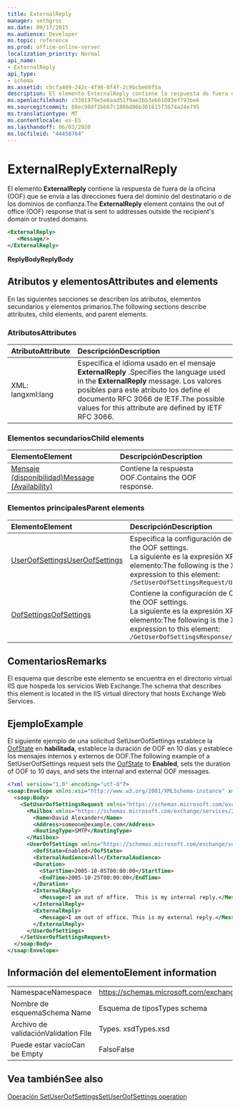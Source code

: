 ```yaml
---
title: ExternalReply
manager: sethgros
ms.date: 09/17/2015
ms.audience: Developer
ms.topic: reference
ms.prod: office-online-server
localization_priority: Normal
api_name:
- ExternalReply
api_type:
- schema
ms.assetid: cbcfa469-242c-4f98-8f4f-2c9bcbe69f5a
description: El elemento ExternalReply contiene la respuesta de fuera de la oficina (OOF) que se envía a las direcciones fuera del dominio del destinatario o de los dominios de confianza.
ms.openlocfilehash: c3381979e5e6aad51f9ae2bb3e661003ef793be6
ms.sourcegitcommit: 88ec988f2bb67c1866d06b361615f3674a24e795
ms.translationtype: MT
ms.contentlocale: es-ES
ms.lasthandoff: 06/03/2020
ms.locfileid: "44458764"
---
```

# <a name="externalreply"></a><span data-ttu-id="a2243-103">ExternalReply</span><span class="sxs-lookup"><span data-stu-id="a2243-103">ExternalReply</span></span>

<span data-ttu-id="a2243-104">El elemento **ExternalReply** contiene la respuesta de fuera de la oficina (OOF) que se envía a las direcciones fuera del dominio del destinatario o de los dominios de confianza.</span><span class="sxs-lookup"><span data-stu-id="a2243-104">The **ExternalReply** element contains the out of office (OOF) response that is sent to addresses outside the recipient's domain or trusted domains.</span></span> 
  
```XML
<ExternalReply>
   <Message/>
</ExternalReply>
```

 <span data-ttu-id="a2243-105">**ReplyBody**</span><span class="sxs-lookup"><span data-stu-id="a2243-105">**ReplyBody**</span></span>
## <a name="attributes-and-elements"></a><span data-ttu-id="a2243-106">Atributos y elementos</span><span class="sxs-lookup"><span data-stu-id="a2243-106">Attributes and elements</span></span>

<span data-ttu-id="a2243-107">En las siguientes secciones se describen los atributos, elementos secundarios y elementos primarios.</span><span class="sxs-lookup"><span data-stu-id="a2243-107">The following sections describe attributes, child elements, and parent elements.</span></span>
  
### <a name="attributes"></a><span data-ttu-id="a2243-108">Atributos</span><span class="sxs-lookup"><span data-stu-id="a2243-108">Attributes</span></span>

|<span data-ttu-id="a2243-109">**Atributo**</span><span class="sxs-lookup"><span data-stu-id="a2243-109">**Attribute**</span></span>|<span data-ttu-id="a2243-110">**Descripción**</span><span class="sxs-lookup"><span data-stu-id="a2243-110">**Description**</span></span>|
|:-----|:-----|
|<span data-ttu-id="a2243-111">XML: lang</span><span class="sxs-lookup"><span data-stu-id="a2243-111">xml:lang</span></span>  <br/> |<span data-ttu-id="a2243-112">Especifica el idioma usado en el mensaje **ExternalReply** .</span><span class="sxs-lookup"><span data-stu-id="a2243-112">Specifies the language used in the **ExternalReply** message.</span></span> <span data-ttu-id="a2243-113">Los valores posibles para este atributo los define el documento RFC 3066 de IETF.</span><span class="sxs-lookup"><span data-stu-id="a2243-113">The possible values for this attribute are defined by IETF RFC 3066.</span></span>  <br/> |
   
### <a name="child-elements"></a><span data-ttu-id="a2243-114">Elementos secundarios</span><span class="sxs-lookup"><span data-stu-id="a2243-114">Child elements</span></span>

|<span data-ttu-id="a2243-115">**Elemento**</span><span class="sxs-lookup"><span data-stu-id="a2243-115">**Element**</span></span>|<span data-ttu-id="a2243-116">**Descripción**</span><span class="sxs-lookup"><span data-stu-id="a2243-116">**Description**</span></span>|
|:-----|:-----|
|[<span data-ttu-id="a2243-117">Mensaje (disponibilidad)</span><span class="sxs-lookup"><span data-stu-id="a2243-117">Message (Availability)</span></span>](message-availability.md) <br/> |<span data-ttu-id="a2243-118">Contiene la respuesta OOF.</span><span class="sxs-lookup"><span data-stu-id="a2243-118">Contains the OOF response.</span></span>  <br/> |
   
### <a name="parent-elements"></a><span data-ttu-id="a2243-119">Elementos principales</span><span class="sxs-lookup"><span data-stu-id="a2243-119">Parent elements</span></span>

|<span data-ttu-id="a2243-120">**Elemento**</span><span class="sxs-lookup"><span data-stu-id="a2243-120">**Element**</span></span>|<span data-ttu-id="a2243-121">**Descripción**</span><span class="sxs-lookup"><span data-stu-id="a2243-121">**Description**</span></span>|
|:-----|:-----|
|[<span data-ttu-id="a2243-122">UserOofSettings</span><span class="sxs-lookup"><span data-stu-id="a2243-122">UserOofSettings</span></span>](useroofsettings.md) <br/> |<span data-ttu-id="a2243-123">Especifica la configuración de OOF.</span><span class="sxs-lookup"><span data-stu-id="a2243-123">Specifies the OOF settings.</span></span>  <br/> <span data-ttu-id="a2243-124">La siguiente es la expresión XPath a este elemento:</span><span class="sxs-lookup"><span data-stu-id="a2243-124">The following is the XPath expression to this element:</span></span>  <br/>  `/SetUserOofSettingsRequest/UserOofSettings` <br/> |
|[<span data-ttu-id="a2243-125">OofSettings</span><span class="sxs-lookup"><span data-stu-id="a2243-125">OofSettings</span></span>](oofsettings.md) <br/> |<span data-ttu-id="a2243-126">Contiene la configuración de OOF.</span><span class="sxs-lookup"><span data-stu-id="a2243-126">Contains the OOF settings.</span></span>  <br/> <span data-ttu-id="a2243-127">La siguiente es la expresión XPath a este elemento:</span><span class="sxs-lookup"><span data-stu-id="a2243-127">The following is the XPath expression to this element:</span></span>  <br/>  `/GetUserOofSettingsResponse/OofSettings` <br/> |
   
## <a name="remarks"></a><span data-ttu-id="a2243-128">Comentarios</span><span class="sxs-lookup"><span data-stu-id="a2243-128">Remarks</span></span>

<span data-ttu-id="a2243-129">El esquema que describe este elemento se encuentra en el directorio virtual IIS que hospeda los servicios Web Exchange.</span><span class="sxs-lookup"><span data-stu-id="a2243-129">The schema that describes this element is located in the IIS virtual directory that hosts Exchange Web Services.</span></span>
  
## <a name="example"></a><span data-ttu-id="a2243-130">Ejemplo</span><span class="sxs-lookup"><span data-stu-id="a2243-130">Example</span></span>

<span data-ttu-id="a2243-131">El siguiente ejemplo de una solicitud SetUserOofSettings establece la [OofState](oofstate.md) en **habilitada**, establece la duración de OOF en 10 días y establece los mensajes internos y externos de OOF.</span><span class="sxs-lookup"><span data-stu-id="a2243-131">The following example of a SetUserOofSettings request sets the [OofState](oofstate.md) to **Enabled**, sets the duration of OOF to 10 days, and sets the internal and external OOF messages.</span></span>
  
```XML
<?xml version="1.0" encoding="utf-8"?>
<soap:Envelope xmlns:xsi="http://www.w3.org/2001/XMLSchema-instance" xmlns:xsd="http://www.w3.org/2001/XMLSchema" xmlns:soap="http://schemas.xmlsoap.org/soap/envelope/">
  <soap:Body>
    <SetUserOofSettingsRequest xmlns="https://schemas.microsoft.com/exchange/services/2006/messages">
      <Mailbox xmlns="https://schemas.microsoft.com/exchange/services/2006/types">
        <Name>David Alexander</Name>
        <Address>someone@example.com</Address>
        <RoutingType>SMTP</RoutingType>
      </Mailbox>
      <UserOofSettings xmlns="https://schemas.microsoft.com/exchange/services/2006/types">
        <OofState>Enabled</OofState>
        <ExternalAudience>All</ExternalAudience>
        <Duration>
          <StartTime>2005-10-05T00:00:00</StartTime>
          <EndTime>2005-10-25T00:00:00</EndTime>
        </Duration>
        <InternalReply>
          <Message>I am out of office.  This is my internal reply.</Message>
        </InternalReply>
        <ExternalReply>
          <Message>I am out of office. This is my external reply.</Message>
        </ExternalReply>
      </UserOofSettings>
    </SetUserOofSettingsRequest>
  </soap:Body>
</soap:Envelope>
```

## <a name="element-information"></a><span data-ttu-id="a2243-132">Información del elemento</span><span class="sxs-lookup"><span data-stu-id="a2243-132">Element information</span></span>

|||
|:-----|:-----|
|<span data-ttu-id="a2243-133">Namespace</span><span class="sxs-lookup"><span data-stu-id="a2243-133">Namespace</span></span>  <br/> |https://schemas.microsoft.com/exchange/services/2006/types  <br/> |
|<span data-ttu-id="a2243-134">Nombre de esquema</span><span class="sxs-lookup"><span data-stu-id="a2243-134">Schema Name</span></span>  <br/> |<span data-ttu-id="a2243-135">Esquema de tipos</span><span class="sxs-lookup"><span data-stu-id="a2243-135">Types schema</span></span>  <br/> |
|<span data-ttu-id="a2243-136">Archivo de validación</span><span class="sxs-lookup"><span data-stu-id="a2243-136">Validation File</span></span>  <br/> |<span data-ttu-id="a2243-137">Types. xsd</span><span class="sxs-lookup"><span data-stu-id="a2243-137">Types.xsd</span></span>  <br/> |
|<span data-ttu-id="a2243-138">Puede estar vacío</span><span class="sxs-lookup"><span data-stu-id="a2243-138">Can be Empty</span></span>  <br/> |<span data-ttu-id="a2243-139">Falso</span><span class="sxs-lookup"><span data-stu-id="a2243-139">False</span></span>  <br/> |
   
## <a name="see-also"></a><span data-ttu-id="a2243-140">Vea también</span><span class="sxs-lookup"><span data-stu-id="a2243-140">See also</span></span>



[<span data-ttu-id="a2243-141">Operación SetUserOofSettings</span><span class="sxs-lookup"><span data-stu-id="a2243-141">SetUserOofSettings operation</span></span>](setuseroofsettings-operation.md)

